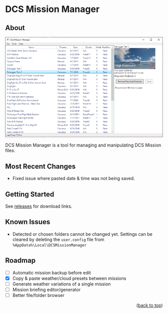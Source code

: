 # DCS Mission Manager

## About

[![DCS Mission Manager Screenshot][product-screenshot]](https://github.com/Camble/DCS-Mission-Manager/releases)

DCS Mission Manager is a tool for managing and manipulating DCS Mission files.

## Most Recent Changes

- Fixed issue where pasted date & time was not being saved.

## Getting Started

See [releases](https://github.com/Camble/DCS-Mission-Manager/releases) for download links.

## Known Issues

- Detected or chosen folders cannot be changed yet. Settings can be cleared by deleting the `user.config` file from `%AppData%\Local\DCSMissionManager`

## Roadmap

- [ ] Automatic mission backup before edit
- [x] Copy & paste weather/cloud presets between missions
- [ ] Generate weather variations of a single mission
- [ ] Mission briefing editor/generator
- [ ] Better file/folder browser

<p align="right">(<a href="#readme-top">back to top</a>)</p>

[product-screenshot]: https://github.com/Camble/DCS-Mission-Manager/blob/main/screenshot1.png
